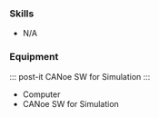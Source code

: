 
### Skills

* N/A

### Equipment

::: post-it
CANoe SW for Simulation
:::

* Computer
* CANoe SW for Simulation

<!-- more -->